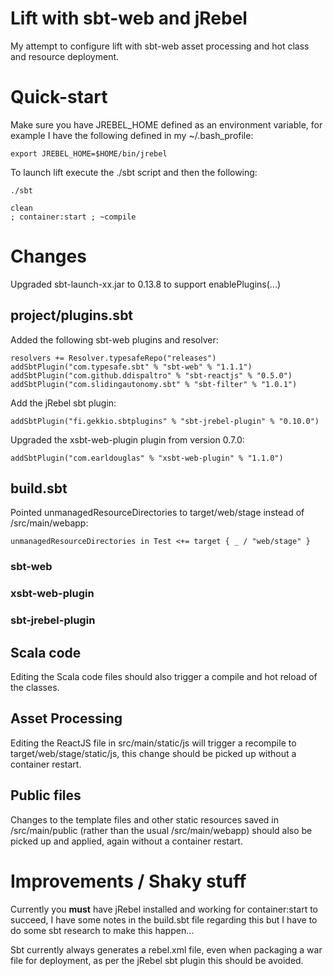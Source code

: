 # Lift with sbt-web and jRebel

My attempt to configure lift with sbt-web asset processing and hot class and resource deployment.

# Quick-start

Make sure you have JREBEL_HOME defined as an environment variable, for example I have the following defined in
my ~/.bash_profile:

    export JREBEL_HOME=$HOME/bin/jrebel

To launch lift execute the ./sbt script and then the following:

    ./sbt

    clean
    ; container:start ; ~compile

# Changes

Upgraded sbt-launch-xx.jar to 0.13.8 to support enablePlugins(...)

## project/plugins.sbt

Added the following sbt-web plugins and resolver:

    resolvers += Resolver.typesafeRepo("releases")
    addSbtPlugin("com.typesafe.sbt" % "sbt-web" % "1.1.1")
    addSbtPlugin("com.github.ddispaltro" % "sbt-reactjs" % "0.5.0")
    addSbtPlugin("com.slidingautonomy.sbt" % "sbt-filter" % "1.0.1")

Add the jRebel sbt plugin:

    addSbtPlugin("fi.gekkio.sbtplugins" % "sbt-jrebel-plugin" % "0.10.0")


Upgraded the xsbt-web-plugin plugin from version 0.7.0:

    addSbtPlugin("com.earldouglas" % "xsbt-web-plugin" % "1.1.0")


## build.sbt

Pointed unmanagedResourceDirectories to target/web/stage instead of /src/main/webapp:

    unmanagedResourceDirectories in Test <+= target { _ / "web/stage" }

### sbt-web

### xsbt-web-plugin

### sbt-jrebel-plugin

## Scala code

Editing the Scala code files should also trigger a compile and hot reload of the classes.

## Asset Processing

Editing the ReactJS file in src/main/static/js will trigger a recompile to target/web/stage/static/js, this change should be
picked up without a container restart.

## Public files

Changes to the template files and other static resources saved in /src/main/public (rather than the usual /src/main/webapp) should
also be picked up and applied, again without a container restart.

# Improvements / Shaky stuff

Currently you **must** have jRebel installed and working for container:start to succeed, I have some notes in the build.sbt
file regarding this but I have to do some sbt research to make this happen...

Sbt currently always generates a rebel.xml file, even when packaging a war file for deployment, as per the jRebel sbt plugin
this should be avoided.
